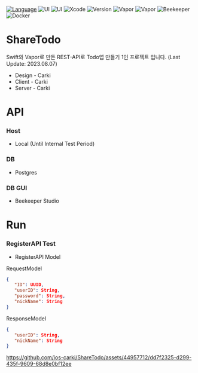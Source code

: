 [![Language](https://img.shields.io/badge/language-Swift%205.7.2-skyblue.svg)](https://swift.org)
![UI](https://img.shields.io/badge/UI-SwiftUI-blue.svg)
![UI](https://img.shields.io/badge/UI-UIKit-red.svg)
![Xcode](https://img.shields.io/badge/Xcode-14.2+-green)
![Version](https://img.shields.io/badge/iOS-15.0-yellow)
![Vapor](https://img.shields.io/badge/Vapor_framework-4.77.1-purple)
![Vapor](https://img.shields.io/badge/Vapor_toolbox-18.7.1-purple)
![Beekeeper](https://img.shields.io/badge/Beekeeper-3.9.18-brown)
![Docker](https://img.shields.io/badge/Docker-4.21.1-cyan)


# ShareTodo
Swift와 Vapor로 만든 REST-API로 Todo앱 만들기 1인 프로젝트 입니다. (Last Update: 2023.08.07)
- Design - Carki
- Client - Carki
- Server - Carki

# API
### Host 
- Local (Until Internal Test Period)
### DB 
- Postgres
### DB GUI
- Beekeeper Studio

# Run
### RegisterAPI Test
- RegisterAPI Model
  
RequestModel
```JSON
{
   "ID": UUID,
   "userID": String,
   "password": String,
   "nickName": String
}
```

ResponseModel
```JSON
{
   "userID": String,
   "nickName": String
}
```
https://github.com/ios-carki/ShareTodo/assets/44957712/dd7f2325-d299-435f-9609-68d8e0bf12ee
